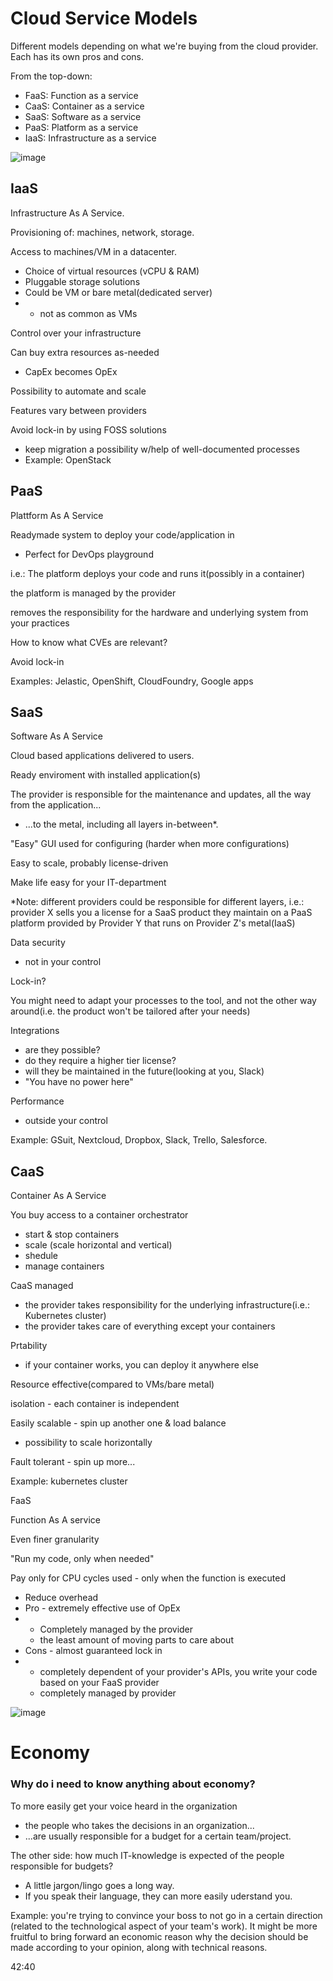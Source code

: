 # Cloud Service Models

Different models depending on what we're buying from the cloud provider. Each has its own pros and cons.

From the top-down:
- FaaS: Function as a service
- CaaS: Container as a service
- SaaS: Software as a service
- PaaS: Platform as a service
- IaaS: Infrastructure as a service

![image](https://github.com/user-attachments/assets/0141b1b7-3398-4a50-9586-0c37901319da)

## IaaS

Infrastructure As A Service.

Provisioning of: machines, network, storage.

Access to machines/VM in a datacenter.
- Choice of virtual resources (vCPU & RAM)
- Pluggable storage solutions
- Could be VM or bare metal(dedicated server)
- - not as common as VMs

Control over your infrastructure

Can buy extra resources as-needed
- CapEx becomes OpEx
 
Possibility to automate and scale

Features vary between providers

Avoid lock-in by using FOSS solutions
- keep migration a possibility w/help of well-documented processes
- Example: OpenStack

## PaaS 

Plattform As A Service

Readymade system to deploy your code/application in
- Perfect for DevOps playground

i.e.: The platform deploys your code and runs it(possibly in a container)

the platform is managed by the provider

removes the responsibility for the hardware and underlying system from your practices

How to know what CVEs are relevant?

Avoid lock-in

Examples: Jelastic, OpenShift, CloudFoundry, Google apps

## SaaS

Software As A Service

Cloud based applications delivered to users.

Ready enviroment with installed application(s)

The provider is responsible for the maintenance and updates, all the way from the application...
- ...to the metal, including all layers in-between*.

"Easy" GUI used for configuring (harder when more configurations)

Easy to scale, probably license-driven

Make life easy for your IT-department

*Note: different providers could be responsible for different layers, i.e.: provider X sells you a license for a SaaS product they maintain on a PaaS platform provided by Provider Y that runs on Provider Z's metal(IaaS)

Data security
- not in your control

Lock-in?

You might need to adapt your processes to the tool, and not the other way around(i.e. the product won't be tailored after your needs)

Integrations
- are they possible?
- do they require a higher tier license?
- will they be maintained in the future(looking at you, Slack)
- "You have no power here"

Performance
- outside your control

Example: GSuit, Nextcloud, Dropbox, Slack, Trello, Salesforce.

## CaaS

Container As A Service


You buy access to a container orchestrator
- start & stop containers
- scale (scale horizontal and vertical)
- shedule
- manage containers

CaaS managed
- the provider takes responsibility for the underlying infrastructure(i.e.: Kubernetes cluster) 
- the provider takes care of everything except your containers

Prtability
- if your container works, you can deploy it anywhere else

Resource effective(compared to VMs/bare metal)

isolation - each container is independent

Easily scalable - spin up another one & load balance
- possibility to scale horizontally

Fault tolerant - spin up more...

Example: kubernetes cluster

FaaS

Function As A service

Even finer granularity

"Run my code, only when needed"

Pay only for CPU cycles used - only when the function is executed
- Reduce overhead
- Pro - extremely effective use of OpEx
- - Completely managed by the provider
  - the least amount of moving parts to care about
- Cons - almost guaranteed lock in
- - completely dependent of your provider's APIs, you write your code based on your FaaS provider
  - completely managed by provider

![image](https://github.com/user-attachments/assets/24b1a890-7168-4868-ade7-c48e7e040926)

# Economy

### Why do i need to know anything about economy?

To more easily get your voice heard in the organization
- the people who takes the decisions in an organization...
- ...are usually responsible for a budget for a certain team/project.

The other side: how much IT-knowledge is expected of the people responsible for budgets?
- A little jargon/lingo goes a long way.
- If you speak their language, they can more easily uderstand you.

Example: you're trying to convince your boss to not go in a certain direction (related to the technological aspect of your team's work). It might be more fruitful to bring forward an economic reason why the decision should be made according to your opinion, along with technical reasons.






















42:40
